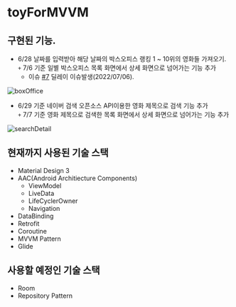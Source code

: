 # toyForMVVM

## 구현된 기능.

- 6/28 날짜를 입력받아 해당 날짜의 박스오피스 랭킹 1 ~ 10위의 영화들 가져오기.   
`+` 7/6 기준 일별 박스오피스 목록 화면에서 상세 화면으로 넘어가는 기능 추가
    - 이슈 [#7](https://github.com/soopeach/toyForMVVM/issues/7) 딜레이 이슈발생(2022/07/06). 

![boxOffice](https://user-images.githubusercontent.com/90144041/177539787-5f0eb6f2-aae9-4f81-98e0-3e1af3778a36.gif)   



- 6/29 기준 네이버 검색 오픈소스 API이용한 영화 제목으로 검색 기능 추가   
`+` 7/7 기준 영화 제목으로 검색한 목록 화면에서 상세 화면으로 넘어가는 기능 추가


![searchDetail](https://user-images.githubusercontent.com/90144041/177745613-3c65101c-2e68-48ad-afad-5017b02c72ed.gif)   



## 현재까지 사용된 기술 스택 
- Material Design 3
- AAC(Android Architiecture Components)
  - ViewModel
  - LiveData
  - LifeCyclerOwner
  - Navigation
- DataBinding
- Retrofit
- Coroutine
- MVVM Pattern
- Glide

## 사용할 예정인 기술 스택
- Room
- Repository Pattern
